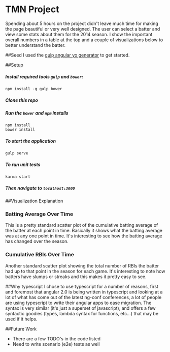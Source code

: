 # TMN Project
Spending about 5 hours on the project didn't leave much time for making the page beautiful or very well designed. The user can select a batter and view some stats about them for the 2014 season. I show the important overall numbers in a table at the top and a couple of visualizations below to better understand the batter. 

##Seed
I used the [gulp angular yo generator](https://github.com/Swiip/generator-gulp-angular) to get started.

##Setup
##### Install required tools `gulp` and `bower`:
```
npm install -g gulp bower
```
##### Clone this repo
##### Run the `bower` and `npm` installs
```
npm install
bower install
```
##### To start the application 
```
gulp serve
```
##### To run unit tests
```
karma start
```

##### Then navigate to `localhost:3000`

##Visualization Explanation
### Batting Average Over Time
This is a pretty standard scatter plot of the cumulative batting average of the batter at each point in time. Basically it shows what the batting average was at any one point in time. It's interesting to see how the batting average has changed over the season.
### Cumulative RBIs Over Time
Another standard scatter plot showing the total number of RBIs the batter had up to that point in the season for each game. It's interesting to note how batters have slumps or streaks and this makes it pretty easy to see.

##Why typescript
I chose to use typescript for a number of reasons, first and foremost that angular 2.0 is being written in typescript and looking at a lot of what has come out of the latest ng-conf conferences, a lot of people are using typescript to write their angular apps to ease migration. The syntax is very similar (it's just a superset of javascript), and offers a few syntactic goodies (types, lambda syntax for functions, etc...) that may be used if it helps.

##Future Work
* There are a few TODO's in the code listed
* Need to write scenario (e2e) tests as well
